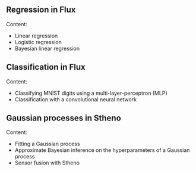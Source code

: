 ## Regression in Flux

Content:

* Linear regression
* Logistic regression
* Bayesian linear regression

## Classification in Flux

Content:

* Classifying MNIST digits using a multi-layer-perceptron (MLP)
* Classification with a convolutional neural network

## Gaussian processes in Stheno

Content:

* Fitting a Gaussian process
* Approximate Bayesian inference on the hyperparameters of a Gaussian process
* Sensor fusion with Stheno
